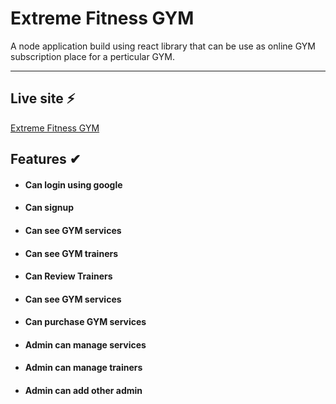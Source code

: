 # Extreme Fitness GYM

A node application build using react library that can be use as online GYM subscription place for a perticular GYM.

---
## Live site ⚡

[ Extreme Fitness GYM ](https://extreme-fitness-gym-bd.web.app/)

## Features ✔

- #### Can login using google


- #### Can signup


- #### Can see GYM services


- #### Can see GYM trainers


- #### Can Review Trainers


- #### Can see GYM services


- #### Can purchase GYM services


- #### Admin can manage services


- #### Admin can manage trainers


- #### Admin can add other admin

##
